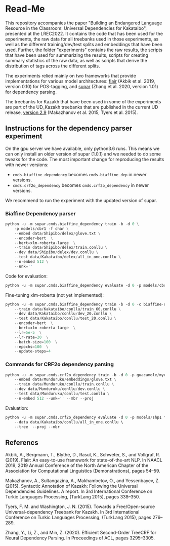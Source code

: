 # Read-Me

This repository accompanies the paper "Building an Endangered Language Resource in the Classroom: Universal Dependencies for Kakataibo", presented at the LREC2022. It contains the code that has been used for the experiments, the raw data for all treebanks used in those experiments, as well as the different training/dev/test splits and embeddings that have been used. Further, the folder "experiments" contains the raw results, the scripts that have been used for summarizing the results, scripts for creating summary statistics of the raw data, as well as scripts that derive the distribution of tags across the different splits.

The experiments relied mainly on two frameworks that provide implementations for various model architectures: [flair](https://github.com/flairNLP/flair) (Akbik et al. 2019, version 0.10) for POS-tagging, and [supar](https://github.com/yzhangcs/parser) (Zhang et al. 2020, version 1.01) for dependency parsing.

The treebanks for Kazakh that have been used in some of the experiments are part of the UD_Kazakh treebanks that are published in the current UD release, [version 2.9](https://github.com/UniversalDependencies/UD_Kazakh-KTB) (Makazhanov et al. 2015, Tyers et al. 2015).

## Instructions for the dependency parser experiment

On the gpu server we have available, only python3.6 runs. This means we can only install an older version of supar (1.0.1) and we needed to do some tweaks for the code. The most important change for reproducing the results with newer versions:

- `cmds.biaffine_dependency` becomes `cmds.biaffine_dep` in newer versions.
- `cmds.crf2o_dependency` becomes `cmds.crf2o_dependency` in newer versions.

We recommend to run the experiment with the updated version of supar.

### Biaffine Dependency parser

```python
python -u -m supar.cmds.biaffine_dependency train -b -d 0 \
    -p models/cbr1 -f char \
    --embed data/Shipibo/delex/glove.txt \
    --encoder=bert  \
    --bert=xlm-roberta-large  \
    --train data/Shipibo/delex/train.conllu \
    --dev data/Shipibo/delex/dev.conllu \
    --test data/Kakataibo/delex/all_in_one.conllu \
    --n-embed 512 \
    --unk=''
```

Code for evaluation:

```python
python -u -m supar.cmds.biaffine_dependency evaluate -d 0 -p models/cbr1 --data data/Kakataibo/conllu/all_in_one.conllu --tree --proj
```

Fine-tuning xlm-roberta (not yet implemented):

```python
python -u -m supar.cmds.biaffine_dependency train -b -d 0 -c biaffine-dep-xlmr -p models/xlm_shp1  \
    --train data/Kakataibo/conllu/train_60.conllu \
    --dev data/Kakataibo/conllu/dev_20.conllu \
    --test data/Kakataibo/conllu/test_20.conllu \
    --encoder=bert  \
    --bert=xlm-roberta-large  \
    --lr=5e-5  \
    --lr-rate=20  \
    --batch-size=100  \
    --epochs=100  \
    --update-steps=4
```

### Commands for CRF2o dependency parsing

```python
python -u -m supar.cmds.crf2o_dependency train -b -d 0 -p guacamole/myu1 -f char \
    --embed data/Munduruku/embeddings/glove.txt \
    --train data/Munduruku/conllu/train.conllu \
    --dev data/Munduruku/conllu/dev.conllu \
    --test data/Munduruku/conllu/test.conllu \
    --n-embed 512 --unk='' --mbr --proj
```

Evaluation:

```python
python -u -m supar.cmds.crf2o_dependency evaluate -d 0 -p models/shp1 \
    --data data/Kakataibo/conllu/all_in_one.conllu \ 
    --tree  --proj --mbr
```

## Referencs

Akbik, A., Bergmann, T., Blythe, D., Rasul, K., Schweter, S., and Vollgraf, R. (2019). Flair: An easy-to-use framework for state-of-the-art NLP. In NAACL 2019, 2019 Annual Conference of the North American Chapter of the Association for Computational Linguistics (Demonstrations), pages 54–59.

Makazhanov, A., Sultangazina, A., Makhambetov, O., and Yessenbayev, Z. (2015). Syntactic Annotation of Kazakh: Following the Universal Dependencies Guidelines. A report. In 3rd International Conference on Turkic Languages Processing, (TurkLang 2015), pages 338–350.

Tyers, F. M. and Washington, J. N. (2015). Towards a Free/Open-source Universal-dependency Treebank for Kazakh. In 3rd International Conference on Turkic Languages Processing, (TurkLang 2015), pages 276–289.

Zhang, Y., Li, Z., and Min, Z. (2020). Efficient Second-Order TreeCRF for Neural Dependency Parsing. In Proceedings of ACL, pages 3295–3305.
